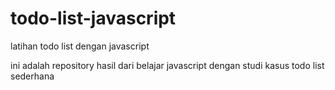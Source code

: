 # todo-list-javascript
latihan todo list dengan javascript

ini adalah repository hasil dari belajar javascript dengan studi kasus todo list sederhana
